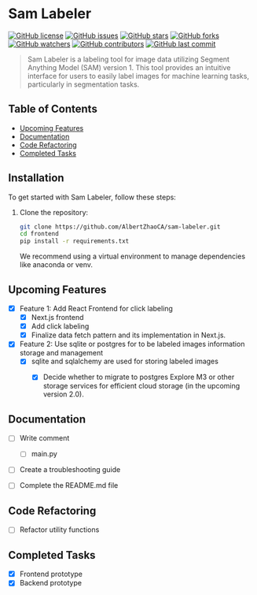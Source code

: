 # Sam Labeler

[![GitHub license](https://img.shields.io/badge/license-MIT-blue.svg)](https://github.com/AlbertZhaoCA/sam-labeler/blob/master/LICENSE)
[![GitHub issues](https://img.shields.io/github/issues/AlbertZhaoCA/sam-labeler.svg)](https://github.com/AlbertZhaoCA/sam-labeler/issues)
[![GitHub stars](https://img.shields.io/github/stars/AlbertZhaoCA/sam-labeler.svg)](https://github.com/AlbertZhaoCA/sam-labeler/stargazers)
[![GitHub forks](https://img.shields.io/github/forks/AlbertZhaoCA/sam-labeler.svg)](https://github.com/AlbertZhaoCA/sam-labeler/network)
[![GitHub watchers](https://img.shields.io/github/watchers/AlbertZhaoCA/sam-labeler.svg)](https://github.com/AlbertZhaoCA/sam-labeler/watchers)
[![GitHub contributors](https://img.shields.io/github/contributors/AlbertZhaoCA/sam-labeler.svg)](https://github.com/AlbertZhaoCA/sam-labeler/graphs/contributors)
[![GitHub last commit](https://img.shields.io/github/last-commit/AlbertZhaoCA/sam-labeler.svg)](https://github.com/AlbertZhaoCA/sam-labeler/commits/master)

> Sam Labeler is a labeling tool for image data utilizing Segment Anything Model (SAM) version 1. This tool provides an intuitive interface for users to easily label images for machine learning tasks, particularly in segmentation tasks.

## Table of Contents

- [Upcoming Features](#upcoming-features)
- [Documentation](#documentation)
- [Code Refactoring](#code-refactoring)
- [Completed Tasks](#completed-tasks)

## Installation

To get started with Sam Labeler, follow these steps:

1. Clone the repository:
   ```bash
   git clone https://github.com/AlbertZhaoCA/sam-labeler.git
   cd frontend
   pip install -r requirements.txt
   ```
   We recommend using a virtual environment to manage dependencies like anaconda or venv.



## Upcoming Features 

- [x] Feature 1: Add React Frontend for click labeling
    - [x] Next.js frontend
    - [x] Add click labeling
    - [x] Finalize data fetch pattern and its implementation in Next.js.
- [x] Feature 2: Use sqlite or postgres for to be labeled images information storage and management
    - [x] sqlite and sqlalchemy are used for storing labeled images
      - [x] Decide whether to migrate to postgres
        Explore M3 or other storage services for efficient cloud storage (in the upcoming version 2.0).


## Documentation

- [ ] Write comment 
  - [ ] main.py 
- [ ] Create a troubleshooting guide
- [ ] Complete the README.md file 
 

## Code Refactoring

- [ ] Refactor utility functions



## Completed Tasks
- [x] Frontend prototype
- [x] Backend prototype
